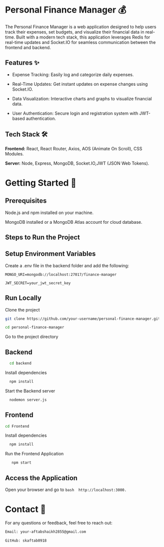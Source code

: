 
# Personal Finance Manager 💰

The Personal Finance Manager is a web application designed to help users track their expenses, set budgets, and visualize their financial data in real-time. Built with a modern tech stack, this application leverages Redis for real-time updates and Socket.IO for seamless communication between the frontend and backend.


## Features ✨

- Expense Tracking: Easily log and categorize daily expenses.

- Real-Time Updates: Get instant updates on expense changes using Socket.IO.
- Data Visualization: Interactive charts and graphs to visualize financial data.
- User Authentication: Secure login and registration system with JWT-based authentication.


## Tech Stack 🛠️

**Frontend:** React, React Router, Axios, AOS (Animate On Scroll), CSS Modules.

**Server:** Node, Express, MongoDB, Socket.IO,JWT (JSON Web Tokens).

# Getting Started 🚀
## Prerequisites
Node.js and npm installed on your machine.

MongoDB installed or a MongoDB Atlas account for cloud database.

## Steps to Run the Project

## Setup Environment Variables

Create a .env file in the backend folder and add the following:

`MONGO_URI=mongodb://localhost:27017/finance-manager`

`JWT_SECRET=your_jwt_secret_key`

## Run Locally

Clone the project

```bash
git clone https://github.com/your-username/personal-finance-manager.git
```
```bash
cd personal-finance-manager
```

Go to the project directory

## Backend

```bash
  cd backend
```

Install dependencies

```bash
  npm install
```

Start the Backend server

```bash
  nodemon server.js
```

 ## Frontend 

``` bash
cd Frontend
```
Install dependencies

```bash
  npm install
```
Run the Frontend Application
 ```bash
    npm start
```
## Access the Application
Open your browser and go to ```bash  http://localhost:3000.```

# Contact 📧

For any questions or feedback, feel free to reach out:

```bash
Email: your-aftabshaikh2855@gmail.com

GitHub: skaftab0918
```


